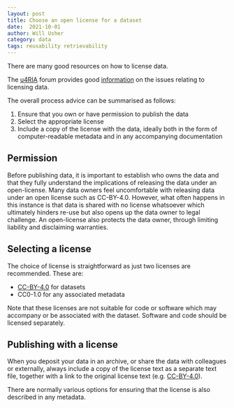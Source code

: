 ```yaml
---
layout: post
title: Choose an open license for a dataset
date:  2021-10-01
author: Will Usher
category: data
tags: reusability retrievability
---
```


There are many good resources on how to license data.

The [u4RIA] forum provides good [information] on the issues relating to licensing data.

The overall process advice can be summarised as follows:

1. Ensure that you own or have permission to publish the data
2. Select the appropriate license
3. Include a copy of the license with the data, ideally both in the form of computer-readable metadata and in any accompanying documentation

## Permission

Before publishing data, it is important to establish who owns the data and that they fully understand the implications of releasing the data under an open-license. Many data owners feel uncomfortable with releasing data under an open license such as CC-BY-4.0. However, what often happens in this instance is that data is shared with no license whatsoever which ultimately hinders re-use but also opens up the data owner to legal challenge. An open-license also protects the data owner, through limiting liability and disclaiming warranties.

## Selecting a license

The choice of license is straightforward as just two licenses are recommended. These are:

- [CC-BY-4.0] for datasets
- CC0-1.0 for any associated metadata

Note that these licenses are not suitable for code or software which may accompany or be associated with the dataset. Software and code should be licensed separately.

## Publishing with a license

When you deposit your data in an archive, or share the data with colleagues or externally, always include a copy of the license text as a separate text file, together with a link to the original license text (e.g. [CC-BY-4.0]).

There are normally various options for ensuring that the license is also described in any metadata.

[u4RIA]: https://forum.u4ria.org/
[Zenodo]: https://zenodo.org
[information]: https://forum.u4ria.org/t/how-to-open-license-data/22
[CC-BY-4.0]: https://creativecommons.org/licenses/by/4.0/legalcode
